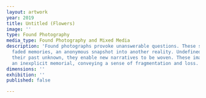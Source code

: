 ```yaml
---
layout: artwork
year: 2019
title: Untitled (Flowers)
image: ''
type: Found Photography
media_type: Found Photography and Mixed Media
description: 'Found photographs provoke unanswerable questions. These strangers represent
  faded memories, an anonymous snapshot into another reality. Undefined and malleable
  their past unknown, they enable new narratives to be woven. These images have become
  an inexplicit memorial, conveying a sense of fragmentation and loss. '
dimensions: ''
exhibition: ''
published: false

---
```

